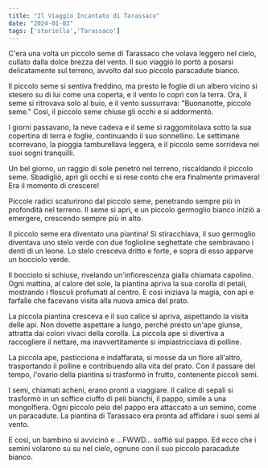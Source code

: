 ```yaml
---
title: "Il Viaggio Incantato di Tarassaco"
date: "2024-01-03"
tags: ['storiella','Tarassaco']
---
```


C'era una volta un piccolo seme di Tarassaco che volava leggero nel cielo, cullato dalla dolce brezza del vento. Il suo viaggio lo portò a posarsi delicatamente sul terreno, avvolto dal suo piccolo paracadute bianco.

Il piccolo seme si sentiva freddino, ma presto le foglie di un albero vicino si stesero su di lui come una coperta, e il vento lo coprì con la terra. Ora, il seme si ritrovava solo al buio, e il vento sussurrava: "Buonanotte, piccolo seme." Così, il piccolo seme chiuse gli occhi e si addormentò.

I giorni passavano, la neve cadeva e il seme si raggomitolava sotto la sua copertina di terra e foglie, continuando il suo sonnellino. Le settimane scorrevano, la pioggia tamburellava leggera, e il piccolo seme sorrideva nei suoi sogni tranquilli.

Un bel giorno, un raggio di sole penetrò nel terreno, riscaldando il piccolo seme. Sbadigliò, aprì gli occhi e si rese conto che era finalmente primavera! Era il momento di crescere!

Piccole radici scaturirono dal piccolo seme, penetrando sempre più in profondità nel terreno. Il seme si aprì, e un piccolo germoglio bianco iniziò a emergere, crescendo sempre più in alto.

Il piccolo seme era diventato una piantina! Si stiracchiava, il suo germoglio diventava uno stelo verde con due foglioline seghettate che sembravano i denti di un leone. Lo stelo cresceva dritto e forte, e sopra di esso apparve un bocciolo verde.

Il bocciolo si schiuse, rivelando un'infiorescenza gialla chiamata capolino. Ogni mattina, al calore del sole, la piantina apriva la sua corolla di petali, mostrando i flosculi profumati al centro. E così iniziava la magia, con api e farfalle che facevano visita alla nuova amica del prato.

La piccola piantina cresceva e il suo calice si apriva, aspettando la visita delle api. Non dovette aspettare a lungo, perché presto un'ape giunse, attratta dai colori vivaci della corolla. La piccola ape si divertiva a raccogliere il nettare, ma inavvertitamente si impiastricciava di polline.

La piccola ape, pasticciona e indaffarata, si mosse da un fiore all'altro, trasportando il polline e contribuendo alla vita del prato. Con il passare del tempo, l'ovario della piantina si trasformò in frutto, contenente piccoli semi.

I semi, chiamati acheni, erano pronti a viaggiare. Il calice di sepali si trasformò in un soffice ciuffo di peli bianchi, il pappo, simile a una mongolfiera. Ogni piccolo pelo del pappo era attaccato a un semino, come un paracadute. La piantina di Tarassaco era pronta ad affidare i suoi semi al vento.

E così, un bambino si avvicinò e …FWWD… soffiò sul pappo. Ed ecco
che i semini volarono su su nel cielo, ognuno con il suo piccolo paracadute bianco.